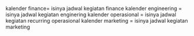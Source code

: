 kalender finance= isinya jadwal kegiatan finance
kalender engineering = isinya jadwal kegiatan enginering
kalender operasional = isinya jadwal kegiatan recurring operasional
kalender marketing = isinya jadwal kegiatan marketing